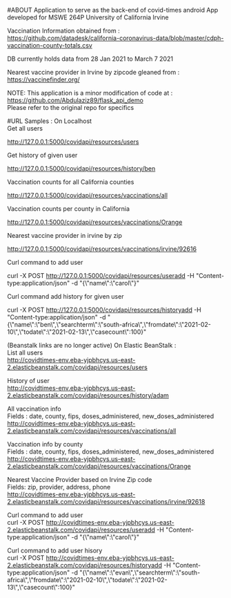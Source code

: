 #ABOUT
Application to serve as the back-end of covid-times android App 
developed for  MSWE 264P University of California Irvine

Vaccination Information obtained from : 
https://github.com/datadesk/california-coronavirus-data/blob/master/cdph-vaccination-county-totals.csv

DB currently holds data from 28 Jan 2021 to March 7 2021

Nearest vaccine provider in Irvine by zipcode gleaned from :
https://vaccinefinder.org/


NOTE:
This application is a minor modification of code at : https://github.com/Abdulaziz89/flask_api_demo </br>
Please refer to the original repo for specifics

#URL Samples :
On Localhost</br>
Get all users

http://127.0.0.1:5000/covidapi/resources/users

Get history of given user

http://127.0.0.1:5000/covidapi/resources/history/ben

Vaccination counts for all California counties

http://127.0.0.1:5000/covidapi/resources/vaccinations/all

Vaccination counts per county in California

http://127.0.0.1:5000/covidapi/resources/vaccinations/Orange

Nearest vaccine provider in irvine by zip

http://127.0.0.1:5000/covidapi/resources/vaccinations/irvine/92616

Curl command to add user<br />

curl -X POST http://127.0.0.1:5000/covidapi/resources/useradd -H "Content-type:application/json" -d "{\\"name\\":\\"carol\\"}"

Curl command add history for given user

curl -X POST http://127.0.0.1:5000/covidapi/resources/historyadd -H "Content-type:application/json" -d "{\\"name\\":\\"ben\\",\\"searchterm\\":\\"south-africa\\",\\"fromdate\\":\\"2021-02-10\\",\\"todate\\":\\"2021-02-13\\",\\"casecount\\":100}"

(Beanstalk links are no longer active)
On Elastic BeanStalk :<br />
List all users <br />
http://covidtimes-env.eba-yjpbhcys.us-east-2.elasticbeanstalk.com/covidapi/resources/users

History of user <br />
http://covidtimes-env.eba-yjpbhcys.us-east-2.elasticbeanstalk.com/covidapi/resources/history/adam


All vaccination info <br />
Fields : date, county, fips, doses_administered, new_doses_administered <br />
http://covidtimes-env.eba-yjpbhcys.us-east-2.elasticbeanstalk.com/covidapi/resources/vaccinations/all

Vaccination info by county<br />
Fields : date, county, fips, doses_administered, new_doses_administered <br />
http://covidtimes-env.eba-yjpbhcys.us-east-2.elasticbeanstalk.com/covidapi/resources/vaccinations/Orange

Nearest Vaccine Provider based on Irvine Zip code <br />
Fields: zip, provider, address, phone <br />
http://covidtimes-env.eba-yjpbhcys.us-east-2.elasticbeanstalk.com/covidapi/resources/vaccinations/irvine/92618

Curl command to add user
<br />
curl -X POST http://covidtimes-env.eba-yjpbhcys.us-east-2.elasticbeanstalk.com/covidapi/resources/useradd -H "Content-type:application/json" -d "{\\"name\\":\\"carol\\"}"

Curl command to add user hisory
<br />
curl -X POST http://covidtimes-env.eba-yjpbhcys.us-east-2.elasticbeanstalk.com/covidapi/resources/historyadd -H "Content-type:application/json" -d "{\\"name\\":\\"evan\\",\\"searchterm\\":\\"south-africa\\",\\"fromdate\\":\\"2021-02-10\\",\\"todate\\":\\"2021-02-13\\",\\"casecount\\":100}"
